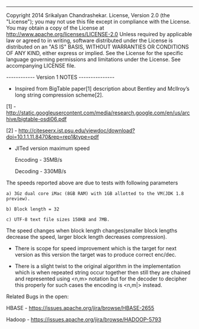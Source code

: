 -----------------------------------------

Copyright 2014 Srikalyan Chandrashekar. License, Version 2.0 (the "License"); 
you may not use this file except in compliance with the License. You may obtain a copy
 of the License at http://www.apache.org/licenses/LICENSE-2.0 Unless required by 
applicable law or agreed to in writing, software distributed under the License 
is distributed on an "AS IS" BASIS, WITHOUT WARRANTIES OR CONDITIONS OF ANY KIND, 
either express or implied. See the License for the specific language governing 
permissions and limitations under the License. See accompanying LICENSE file.

------------ Version 1 NOTES ---------------

- Inspired from BigTable paper[1] description about  Bentley and McIlroy’s long string compression scheme[2].

[1] - http://static.googleusercontent.com/media/research.google.com/en/us/archive/bigtable-osdi06.pdf

[2] - http://citeseerx.ist.psu.edu/viewdoc/download?doi=10.1.1.11.8470&rep=rep1&type=pdf


- JITed version maximum speed

	Encoding - 35MB/s
	
	Decoding - 330MB/s
	
 The speeds reported above are due to tests with following parameters

	a) 3Gz dual core iMac (8GB RAM) with 1GB allotted to the VM(JDK 1.8 preview).
	
	b) Block length = 32
	
	c) UTF-8 text file sizes 150KB and 7MB.

 The speed changes when block length changes(smaller block lengths decrease the speed, larger block length decreases compression).
- There is scope for speed improvement which is the target for next version as this version the target was to produce correct enc/dec.

- There is a slight twist to the original algorithm in the implementation which is when repeated string occur together then still they are chained and represented using <n,m> notation but for the decoder to decipher this properly for such cases the encoding is <n,m|> instead.

Related Bugs in the open:

HBASE  - https://issues.apache.org/jira/browse/HBASE-2655

Hadoop - https://issues.apache.org/jira/browse/HADOOP-5793
